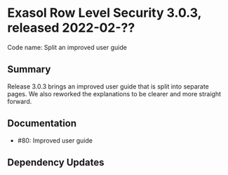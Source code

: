 # Exasol Row Level Security 3.0.3, released 2022-02-??

Code name: Split an improved user guide

## Summary

Release 3.0.3 brings an improved user guide that is split into separate pages. We also reworked the explanations to be clearer and more straight forward.

## Documentation

* #80: Improved user guide

## Dependency Updates